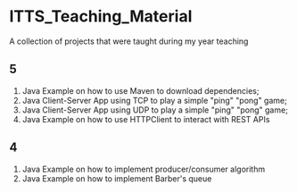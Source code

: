 # ITTS_Teaching_Material
A collection of projects that were taught during my year teaching

## 5
1. Java Example on how to use Maven to download dependencies;
2. Java Client-Server App using TCP to play a simple "ping" "pong" game;
3. Java Client-Server App using UDP to play a simple "ping" "pong" game;
4. Java Example on how to use HTTPClient to interact with REST APIs

## 4
1. Java Example on how to implement producer/consumer algorithm
2. Java Example on how to implement Barber's queue